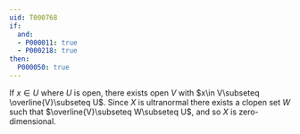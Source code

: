 ```yaml
---
uid: T000768
if:
  and:
  - P000011: true
  - P000218: true
then:
  P000050: true
---
```


If $x\in U$ where $U$ is open, there exists open $V$ with $x\in V\subseteq \overline{V}\subseteq U$. Since $X$ is ultranormal there exists a clopen set $W$ such that $\overline{V}\subseteq W\subseteq U$, and so $X$ is zero-dimensional.
